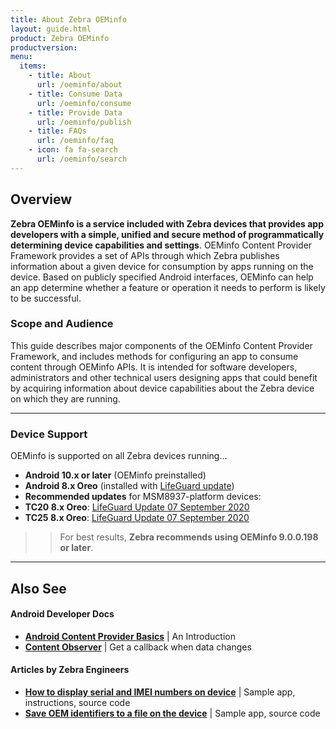 ```yaml
---
title: About Zebra OEMinfo
layout: guide.html
product: Zebra OEMinfo
productversion:
menu:
  items:
    - title: About
      url: /oeminfo/about
    - title: Consume Data
      url: /oeminfo/consume
    - title: Provide Data
      url: /oeminfo/publish
    - title: FAQs
      url: /oeminfo/faq
    - icon: fa fa-search
      url: /oeminfo/search
---
```


## Overview

**Zebra OEMinfo is a service included with Zebra devices that provides app developers with a simple, unified and secure method of programmatically determining device capabilities and settings**. OEMinfo Content Provider Framework provides a set of APIs through which Zebra publishes information about a given device for consumption by apps running on the device. Based on publicly specified Android interfaces, OEMinfo can help an app determine whether a feature or operation it needs to perform is likely to be successful. 


<!-- ADD IF/WHEN DATA PUBLISHING IS PERMITTED BY CUSTOMERS
OEMinfo also can be used by apps as a "standard" mechanism for publishing data the app itself is collecting or creating. This can include inventory data, device location and other collected or changing information. 
 -->


### Scope and Audience

This guide describes major components of the OEMinfo Content Provider Framework, and includes methods for configuring an app to consume content through OEMinfo APIs. It is intended for software developers, administrators and other technical users designing apps that could benefit by acquiring information about device capabilities about the Zebra device on which they are running.

-----

### Device Support

OEMinfo is supported on all Zebra devices running...

* **Android 10.x or later** (OEMinfo preinstalled)
* **Android 8.x Oreo** (installed with [LifeGuard update](https://www.zebra.com/us/en/support-downloads/lifeguard-security.html))
* **Recommended updates** for MSM8937-platform devices:
 * **TC20 8.x Oreo**: [LifeGuard Update 07 September 2020](https://www.zebra.com/us/en/support-downloads/software/operating-system/tc20-operating-system.html)
 * **TC25 8.x Oreo**: [LifeGuard Update 07 September 2020](https://www.zebra.com/us/en/support-downloads/software/operating-system/tc25-operating-system.html)

>>For best results, **Zebra recommends using OEMinfo 9.0.0.198 or later**. 

-----

## Also See

#### Android Developer Docs 
* **[Android Content Provider Basics](https://developer.android.com/guide/topics/providers/content-providers)** | An Introduction
* **[Content Observer](https://developer.android.com/reference/android/database/ContentObserver.html)** | Get a callback when data changes

#### Articles by Zebra Engineers
* **[How to display serial and IMEI numbers on device](https://developer.zebra.com/blog/access-serial-number-and-imei-mobile-computers-running-android-10)** | Sample app, instructions, source code
* **[Save OEM identifiers to a file on the device](https://github.com/ZebraDevs/OEMIdentifiers-Java-Sample)** | Sample app, source code
